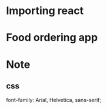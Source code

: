 # Importing react

<!-- import React from "react"; // both of them is imported or send from node modules
import ReactDOM from "react-dom/client"; -->

# Food ordering app

<!-- // const heading = React.createElement("h1", {}, "Hello World!"); // object
// const root = ReactDOM.createRoot(document.getElementById("root"));
// root.render(heading); // converting into a tag and putting it up

// const Heading = () => {
// return <h1 id="heading">Jsx</h1>;
// };
// with variable as jsx - jsx is a syntax
//const heading = <h1>Jsx</h1>; // react element using jsx -->

# Note

<!-- // JSX => React.createElement => ReactElement(Js object) => HtmlElement (render) -->

## css
font-family: Arial, Helvetica, sans-serif;